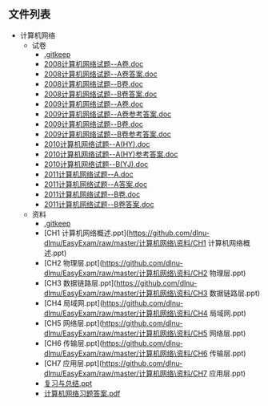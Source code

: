 

## 文件列表

- 计算机网络
    - 试卷
        - [.gitkeep](https://github.com/dlnu-dlmu/EasyExam/raw/master/计算机网络\试卷/.gitkeep)
        - [2008计算机网络试题--A卷.doc](https://github.com/dlnu-dlmu/EasyExam/raw/master/计算机网络\试卷/2008计算机网络试题--A卷.doc)
        - [2008计算机网络试题--A卷答案.doc](https://github.com/dlnu-dlmu/EasyExam/raw/master/计算机网络\试卷/2008计算机网络试题--A卷答案.doc)
        - [2008计算机网络试题--B卷.doc](https://github.com/dlnu-dlmu/EasyExam/raw/master/计算机网络\试卷/2008计算机网络试题--B卷.doc)
        - [2008计算机网络试题--B卷答案.doc](https://github.com/dlnu-dlmu/EasyExam/raw/master/计算机网络\试卷/2008计算机网络试题--B卷答案.doc)
        - [2009计算机网络试题--A卷.doc](https://github.com/dlnu-dlmu/EasyExam/raw/master/计算机网络\试卷/2009计算机网络试题--A卷.doc)
        - [2009计算机网络试题--A卷参考答案.doc](https://github.com/dlnu-dlmu/EasyExam/raw/master/计算机网络\试卷/2009计算机网络试题--A卷参考答案.doc)
        - [2009计算机网络试题--B卷.doc](https://github.com/dlnu-dlmu/EasyExam/raw/master/计算机网络\试卷/2009计算机网络试题--B卷.doc)
        - [2009计算机网络试题--B卷参考答案.doc](https://github.com/dlnu-dlmu/EasyExam/raw/master/计算机网络\试卷/2009计算机网络试题--B卷参考答案.doc)
        - [2010计算机网络试题--A(HY).doc](https://github.com/dlnu-dlmu/EasyExam/raw/master/计算机网络\试卷/2010计算机网络试题--A(HY).doc)
        - [2010计算机网络试题--A(HY)参考答案.doc](https://github.com/dlnu-dlmu/EasyExam/raw/master/计算机网络\试卷/2010计算机网络试题--A(HY)参考答案.doc)
        - [2010计算机网络试题--B(YJ).doc](https://github.com/dlnu-dlmu/EasyExam/raw/master/计算机网络\试卷/2010计算机网络试题--B(YJ).doc)
        - [2011计算机网络试题--A.doc](https://github.com/dlnu-dlmu/EasyExam/raw/master/计算机网络\试卷/2011计算机网络试题--A.doc)
        - [2011计算机网络试题--A答案.doc](https://github.com/dlnu-dlmu/EasyExam/raw/master/计算机网络\试卷/2011计算机网络试题--A答案.doc)
        - [2011计算机网络试题--B卷.doc](https://github.com/dlnu-dlmu/EasyExam/raw/master/计算机网络\试卷/2011计算机网络试题--B卷.doc)
        - [2011计算机网络试题--B卷答案.doc](https://github.com/dlnu-dlmu/EasyExam/raw/master/计算机网络\试卷/2011计算机网络试题--B卷答案.doc)
    - 资料
        - [.gitkeep](https://github.com/dlnu-dlmu/EasyExam/raw/master/计算机网络\资料/.gitkeep)
        - [CH1 计算机网络概述.ppt](https://github.com/dlnu-dlmu/EasyExam/raw/master/计算机网络\资料/CH1 计算机网络概述.ppt)
        - [CH2 物理层.ppt](https://github.com/dlnu-dlmu/EasyExam/raw/master/计算机网络\资料/CH2 物理层.ppt)
        - [CH3 数据链路层.ppt](https://github.com/dlnu-dlmu/EasyExam/raw/master/计算机网络\资料/CH3 数据链路层.ppt)
        - [CH4 局域网.ppt](https://github.com/dlnu-dlmu/EasyExam/raw/master/计算机网络\资料/CH4 局域网.ppt)
        - [CH5 网络层.ppt](https://github.com/dlnu-dlmu/EasyExam/raw/master/计算机网络\资料/CH5 网络层.ppt)
        - [CH6 传输层.ppt](https://github.com/dlnu-dlmu/EasyExam/raw/master/计算机网络\资料/CH6 传输层.ppt)
        - [CH7 应用层.ppt](https://github.com/dlnu-dlmu/EasyExam/raw/master/计算机网络\资料/CH7 应用层.ppt)
        - [复习与总结.ppt](https://github.com/dlnu-dlmu/EasyExam/raw/master/计算机网络\资料/复习与总结.ppt)
        - [计算机网络习题答案.pdf](https://github.com/dlnu-dlmu/EasyExam/raw/master/计算机网络\资料/计算机网络习题答案.pdf)
